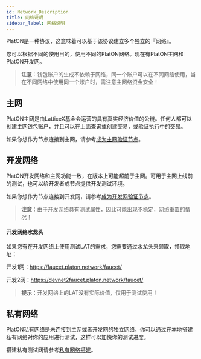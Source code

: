 ```yaml
---
id: Network_Description
title: 网络说明
sidebar_label: 网络说明
---
```



PlatON是一种协议，这意味着可以基于该协议建立多个独立的『网络』。

您可以根据不同的使用目的，使用不同的PlatON网络。现在有PlatON主网和PlatON开发网。

> **注意**：钱包账户的生成不依赖于网络，同一个账户可以在不同网络使用，当在不同网络中使用同一个账户时，需注意主网络资金安全！

## 主网
PlatON主网是由LatticeX基金会运营的具有真实经济价值的公链。任何人都可以创建主网钱包账户，并且可以在上面查询或创建交易，或验证执行中的交易。

如果你想作为节点连接到主网，请参考[成为主网验证节点](/docs/zh-CN/Become_PlatON_Main_Verification)。

## 开发网络
PlatON开发网络和主网功能一致，在版本上可能超前于主网。可用于主网上线前的测试，也可以给开发者或节点提供开发测试环境。

如果你想作为节点连接到开发网，请参考[成为开发网验证节点](/docs/zh-CN/Become_PlatON_Dev_Verification)。

> **注意**：由于开发网络具有测试属性，因此可能出现不稳定，网络重置的情况！

#### 开发网络水龙头

如果您有在开发网络上使用测试LAT的需求，您需要通过水龙头来领取，领取地址：

开发1网：https://faucet.platon.network/faucet/

开发2网：https://devnet2faucet.platon.network/faucet/

> **提示**：开发网络上的LAT没有实际价值，仅用于测试使用！

## 私有网络
PlatON私有网络是未连接到主网或者开发网的独立网络，你可以通过在本地搭建私有网络对你的应用进行测试，这样可以加快你的测试进度。

搭建私有测试网请参考[私有网络搭建](/docs/zh-CN/Build_Private_Chain)。
